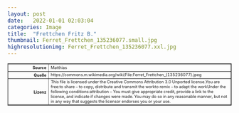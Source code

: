 ```yaml
---
layout: post
date:   2022-01-01 02:03:04
categories: Image
title:  "Frettchen Fritz B."
thumbnail: Ferret_Frettchen_135236077.small.jpg
highresolutionimg: Ferret_Frettchen_135236077.xxl.jpg
---
```


<div class="entry-content">

<table style="font-size: xx-small" border="1" cellpadding="2">
<tbody>
<tr>
<th style="text-align: right" width="81"><strong>Source</strong></th>
<td>Matthias</td>
</tr>
<tr>
<th style="text-align: right" width="81"><strong>Quelle</strong></th>
<td>https://commons.m.wikimedia.org/wiki/File:Ferret_Frettchen_(135236077).jpeg</td>
</tr>
<tr>
<th style="text-align: right" width="81"><strong>Lizenz</strong></th>
<td>This file is licensed under the Creative Commons Attribution 3.0 Unported license.You are free:to share – to copy, distribute and transmit the workto remix – to adapt the workUnder the following conditions:attribution – You must give appropriate credit, provide a link to the license, and indicate if changes were made. You may do so in any reasonable manner, but not in any way that suggests the licensor endorses you or your use.</td>
</tr>
</tbody>
</table>
<p>&nbsp;</p>

</div><!-- .entry-content -->
